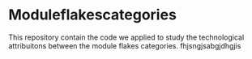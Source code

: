 # Moduleflakescategories
This repository contain the code we applied to study the technological attribuitons between the module flakes categories.
fhjsngjsabgjdhgjis

